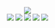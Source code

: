 <div align="center">
<img src="https://capsule-render.vercel.app/api?type=waving&color=auto&height=300&section=header&text=Hawon's%20GitHub&fontSize=90"&fontSize=40/>
<div align="right">
</div>
<div align="center">
  
<img src="https://img.shields.io/badge/unity-000000?style=for-the-badge&logo=Unity&logoColor=white">
<img src="https://img.shields.io/badge/csharp-512BD4?style=for-the-badge&logo=csharp&logoColor=white">
<img src="https://img.shields.io/badge/cpp-00599C?style=for-the-badge&logo=cplusplus&logoColor=white">
<img src="https://img.shields.io/badge/github-181717?style=for-the-badge&logo=github&logoColor=white">
<img src="https://img.shields.io/badge/vs-5C2D91?style=for-the-badge&logo=visualstudio&logoColor=white">

</div>

<div align="center">
  
</br>
</div>
